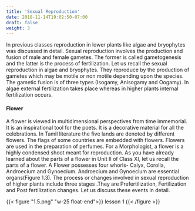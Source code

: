 ```yaml
---
title: 'Sexual Reproduction'
date: 2018-11-14T19:02:50-07:00
draft: false
weight: 3
---
```





In previous classes reproduction in lower plants
like algae and bryophytes was discussed in detail.
Sexual reproduction involves the production
and fusion of male and female gametes. The
former is called gametogenesis and the latter 
is the process of fertilization. Let us recall the
sexual reproduction in algae and bryophytes.
They reproduce by the production of gametes
which may be motile or non motile depending
upon the species. The gametic fusion is of three
types (Isogamy, Anisogamy and Oogamy). In
algae external fertilization takes place whereas
in higher plants internal fertilization occurs.


#### Flower
A flower is viewed in multidimensional
perspectives from time immemorial. It is an
inspirational tool for the poets. It is a decorative
material for all the celebrations. In Tamil
literature the five lands are denoted by different
flowers. The flags of some countries are
embedded with flowers. Flowers are used in the
preparation of perfumes. For a Morphologist,
a flower is a highly condensed shoot meant for
reproduction. As you have already learned about
the parts of a flower in Unit II of Class XI, let us
recall the parts of a flower. A Flower possesses
four whorls- Calyx, Corolla, Androecium and
Gynoecium. Androecium and Gynoecium
are essential organs(Figure 1.3). The process
or changes involved in sexual reproduction of
higher plants include three stages .They are Prefertilization, Fertilization and Post fertilization
changes. Let us discuss these events in detail.

{{< figure "1.5.png" "w-25 float-end">}}
lesson 1
{{< /figure >}}